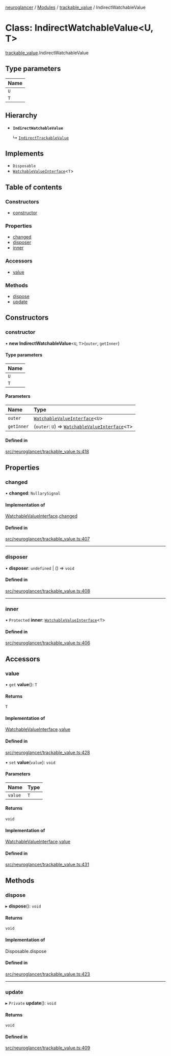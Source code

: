 [neuroglancer](../README.md) / [Modules](../modules.md) / [trackable\_value](../modules/trackable_value.md) / IndirectWatchableValue

# Class: IndirectWatchableValue<U, T\>

[trackable_value](../modules/trackable_value.md).IndirectWatchableValue

## Type parameters

| Name |
| :------ |
| `U` |
| `T` |

## Hierarchy

- **`IndirectWatchableValue`**

  ↳ [`IndirectTrackableValue`](trackable_value.IndirectTrackableValue.md)

## Implements

- `Disposable`
- [`WatchableValueInterface`](../interfaces/trackable_value.WatchableValueInterface.md)<`T`\>

## Table of contents

### Constructors

- [constructor](trackable_value.IndirectWatchableValue.md#constructor)

### Properties

- [changed](trackable_value.IndirectWatchableValue.md#changed)
- [disposer](trackable_value.IndirectWatchableValue.md#disposer)
- [inner](trackable_value.IndirectWatchableValue.md#inner)

### Accessors

- [value](trackable_value.IndirectWatchableValue.md#value)

### Methods

- [dispose](trackable_value.IndirectWatchableValue.md#dispose)
- [update](trackable_value.IndirectWatchableValue.md#update)

## Constructors

### constructor

• **new IndirectWatchableValue**<`U`, `T`\>(`outer`, `getInner`)

#### Type parameters

| Name |
| :------ |
| `U` |
| `T` |

#### Parameters

| Name | Type |
| :------ | :------ |
| `outer` | [`WatchableValueInterface`](../interfaces/trackable_value.WatchableValueInterface.md)<`U`\> |
| `getInner` | (`outer`: `U`) => [`WatchableValueInterface`](../interfaces/trackable_value.WatchableValueInterface.md)<`T`\> |

#### Defined in

[src/neuroglancer/trackable_value.ts:418](https://github.com/ActiveBrainAtlas2/neuroglancer/blob/958d23e0/src/neuroglancer/trackable_value.ts#L418)

## Properties

### changed

• **changed**: `NullarySignal`

#### Implementation of

[WatchableValueInterface](../interfaces/trackable_value.WatchableValueInterface.md).[changed](../interfaces/trackable_value.WatchableValueInterface.md#changed)

#### Defined in

[src/neuroglancer/trackable_value.ts:407](https://github.com/ActiveBrainAtlas2/neuroglancer/blob/958d23e0/src/neuroglancer/trackable_value.ts#L407)

___

### disposer

• **disposer**: `undefined` \| () => `void`

#### Defined in

[src/neuroglancer/trackable_value.ts:408](https://github.com/ActiveBrainAtlas2/neuroglancer/blob/958d23e0/src/neuroglancer/trackable_value.ts#L408)

___

### inner

• `Protected` **inner**: [`WatchableValueInterface`](../interfaces/trackable_value.WatchableValueInterface.md)<`T`\>

#### Defined in

[src/neuroglancer/trackable_value.ts:406](https://github.com/ActiveBrainAtlas2/neuroglancer/blob/958d23e0/src/neuroglancer/trackable_value.ts#L406)

## Accessors

### value

• `get` **value**(): `T`

#### Returns

`T`

#### Implementation of

[WatchableValueInterface](../interfaces/trackable_value.WatchableValueInterface.md).[value](../interfaces/trackable_value.WatchableValueInterface.md#value)

#### Defined in

[src/neuroglancer/trackable_value.ts:428](https://github.com/ActiveBrainAtlas2/neuroglancer/blob/958d23e0/src/neuroglancer/trackable_value.ts#L428)

• `set` **value**(`value`): `void`

#### Parameters

| Name | Type |
| :------ | :------ |
| `value` | `T` |

#### Returns

`void`

#### Implementation of

[WatchableValueInterface](../interfaces/trackable_value.WatchableValueInterface.md).[value](../interfaces/trackable_value.WatchableValueInterface.md#value)

#### Defined in

[src/neuroglancer/trackable_value.ts:431](https://github.com/ActiveBrainAtlas2/neuroglancer/blob/958d23e0/src/neuroglancer/trackable_value.ts#L431)

## Methods

### dispose

▸ **dispose**(): `void`

#### Returns

`void`

#### Implementation of

Disposable.dispose

#### Defined in

[src/neuroglancer/trackable_value.ts:423](https://github.com/ActiveBrainAtlas2/neuroglancer/blob/958d23e0/src/neuroglancer/trackable_value.ts#L423)

___

### update

▸ `Private` **update**(): `void`

#### Returns

`void`

#### Defined in

[src/neuroglancer/trackable_value.ts:409](https://github.com/ActiveBrainAtlas2/neuroglancer/blob/958d23e0/src/neuroglancer/trackable_value.ts#L409)
